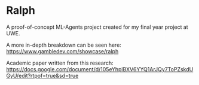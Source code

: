 # Ralph

A proof-of-concept ML-Agents project created for my final year project at UWE.

A more in-depth breakdown can be seen here: https://www.gambledev.com/showcase/ralph

Academic paper written from this research: https://docs.google.com/document/d/105eYhplBXV6YYQ1ArJQy7ToPZskdUGyU/edit?rtpof=true&sd=true
